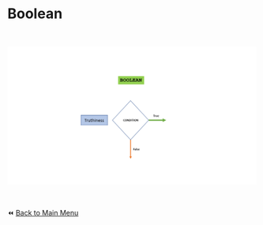 # Boolean

&nbsp;


![Python Boolean Data Types](../../img/bool.png)


&nbsp;

:rewind: [Back to Main Menu](https://github.com/kumar1987an/Python_Sept2021_Tutorials/blob/root/README.md)
